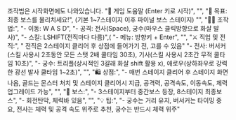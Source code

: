 조작법은 시작화면에도 나와있습니다.
 "📘 게임 도움말 (Enter 키로 시작)",
        "",
        "🎯 목표: 최종 보스를 물리치세요!", (기본 1~7스테이지 이후 파이널 보스 스테이지)
        "",
        "🧑‍🎮 조작법:",
        "- 이동: W A S D",
        "- 공격: 전사(Space), 궁수(마우스 클릭방향으로 화살 발사)",
        "- 스킬: LSHIFT(전직마다 다름)",(
        "- 메뉴: 방향키 + Enter",
        "",
        "⚔️ 직업 및 전직:",
        " 전직은 2스테이지 클리어 후 상점에 들어가기 전, 고를 수 있음"
        "- 전사: 버서커(스킬 사용시 2초동안  모든 스탯 2배 쿨타임 30초), 기사(스킬 사용시 2초간 무적 쿨타임 10초)",
        "- 궁수: 트리플(상시적인 3갈래 화살 shift 활용 x), 애로우(상하좌우로 강력한 광선 발사 쿨타임 1~2초)",
        "",
        "🛍️ 상점:",
        "- 매번 스테이지 클리어 후 스테이지 화면 나옴, 골드는 몬스터 처치 및 스테이지 클리어시 지급, 공격력, 공격속도, 이동속도, 체력 업그레이드 가능",
        "",
        "👹 보스:",
        "- 3스테이지부터 중간보스 등장, 8스테이지 최종보스",
        "- 회전탄막, 체력바 있음",
        "",
        "💡 팁:",
        "- 궁수는 거리 유지, 버서커는 타이밍 중요, 전사는 체력 및 공격 속도 위주로 추천, 궁수는 반드시 체력 위주"

